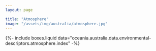 ```yaml
---
layout: page

title: "Atmosphere"
image: "/assets/img/australia/atmosphere.jpg"
---
```


{%-
include boxes.liquid
data="oceania.australia.data.environmental-descriptors.atmosphere.index"
-%}